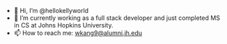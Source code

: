 - 👋 Hi, I’m @hellokellyworld
- 🌱 I’m currently working as a full stack developer and just completed MS in CS at Johns Hopkins University.
- 📫 How to reach me: wkang9@alumni.jh.edu

<!---
hellokellyworld/hellokellyworld is a ✨ special ✨ repository because its `README.md` (this file) appears on your GitHub profile.
You can click the Preview link to take a look at your changes.
--->
